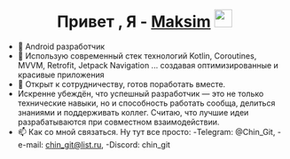 <h1 align="center">Привет , Я - <a href="https://daniilshat.ru/" target="_blank">Maksim</a> 
<img src="https://github.com/blackcater/blackcater/raw/main/images/Hi.gif" height="32"/></h1>

- 👀 Android разработчик
- 🌱 Использую современный стек технологий Kotlin, Coroutines, MVVM, Retrofit, Jetpack Navigation ... создавая оптимизированные и красивые приложения
- 💞️ Открыт к сотрудничеству, готов поработать вместе.
- Искренне убеждён, что успешный разработчик — это не только технические навыки, но и способность работать сообща, делиться знаниями и поддерживать коллег.
  Считаю, что лучшие идеи разрабатываются при совместном взаимодействии.
- 📫 Как со мной связаться.
      Ну тут все просто:
      -Telegram: @Chin_Git,
      -e-mail: chin_git@list.ru,
      -Discord: chin_git 
